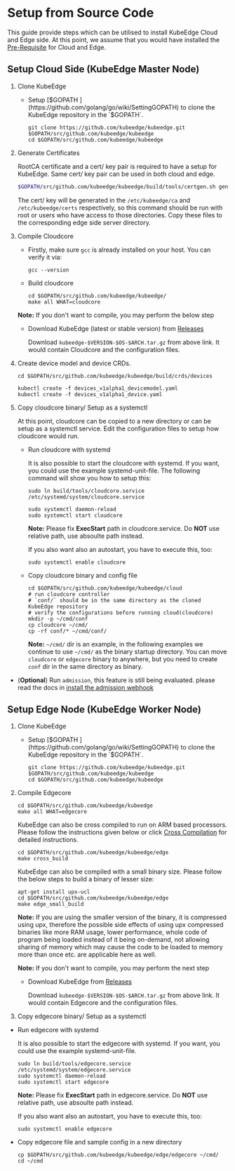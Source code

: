 # Setup from Source Code

This guide provide steps which can be utilised to install KubeEdge Cloud and Edge side. At this point, we assume that you would have installed the [Pre-Requisite](kubeedge_install.md#prerequisite) for Cloud and Edge.

## Setup Cloud Side (KubeEdge Master Node)

1. Clone KubeEdge

    + Setup [$GOPATH ](https://github.com/golang/go/wiki/SettingGOPATH) to clone the KubeEdge repository in the `$GOPATH`.

        ```shell
        git clone https://github.com/kubeedge/kubeedge.git $GOPATH/src/github.com/kubeedge/kubeedge
        cd $GOPATH/src/github.com/kubeedge/kubeedge
        ```

2. Generate Certificates

   RootCA certificate and a cert/ key pair is required to have a setup for KubeEdge. Same cert/ key pair can be used in both cloud and edge.

    ```bash
    $GOPATH/src/github.com/kubeedge/kubeedge/build/tools/certgen.sh genCertAndKey edge
    ```

    The cert/ key will be generated in the `/etc/kubeedge/ca` and `/etc/kubeedge/certs` respectively, so this command should be run with root or users who have access to those directories. Copy these files to the corresponding edge side server directory.

3. Compile Cloudcore


   + Firstly, make sure `gcc` is already installed on your host. You can verify it via:

     ```shell
     gcc --version
     ```

   + Build cloudcore 

     ```shell
     cd $GOPATH/src/github.com/kubeedge/kubeedge/
     make all WHAT=cloudcore
     ```

    **Note:** If you don't want to compile, you may perform the below step

    + Download KubeEdge (latest or stable version) from [Releases](https://github.com/kubeedge/kubeedge/releases)   
    
      Download `kubeedge-$VERSION-$OS-$ARCH.tar.gz` from above link. It would contain Cloudcore and the configuration files.

4. Create device model and device CRDs.

    ```shell
    cd $GOPATH/src/github.com/kubeedge/kubeedge/build/crds/devices

    kubectl create -f devices_v1alpha1_devicemodel.yaml
    kubectl create -f devices_v1alpha1_device.yaml
    ```
5. Copy cloudcore binary/ Setup as a systemctl

    At this point, cloudcore can be copied to a new directory or can be setup as a systemctl service. Edit the configuration files to setup how cloudcore would run.

   + Run cloudcore with systemd

        It is also possible to start the cloudcore with systemd. If you want, you could use the example systemd-unit-file. The following command will show you how to setup this:

        ```shell
        sudo ln build/tools/cloudcore.service /etc/systemd/system/cloudcore.service
        
        sudo systemctl daemon-reload
        sudo systemctl start cloudcore
        ```
    
        **Note:** Please fix __ExecStart__ path in cloudcore.service. Do __NOT__ use relative path, use absoulte path instead.

        If you also want also an autostart, you have to execute this, too:

        ```shell
        sudo systemctl enable cloudcore
        ```

   + Copy cloudcore binary and config file 

     ```shell
     cd $GOPATH/src/github.com/kubeedge/kubeedge/cloud
     # run cloudcore controller
     # `conf/` should be in the same directory as the cloned KubeEdge repository
     # verify the configurations before running cloud(cloudcore)
     mkdir -p ~/cmd/conf
     cp cloudcore ~/cmd/
     cp -rf conf/* ~/cmd/conf/
     ```
    
        **Note:**  `~/cmd/` dir is an example, in the following examples we continue to  use `~/cmd/` as the binary startup directory. You can move `cloudcore` or  `edgecore` binary to anywhere, but you need to create `conf` dir in the same  directory as binary.

+ (**Optional**) Run `admission`, this feature is still being evaluated.
    please read the docs in [install the admission webhook](../../build/admission/README.md)

## Setup Edge Node (KubeEdge Worker Node)

1. Clone KubeEdge

    + Setup [$GOPATH ](https://github.com/golang/go/wiki/SettingGOPATH) to clone the KubeEdge repository in the `$GOPATH`.

        ```shell
        git clone https://github.com/kubeedge/kubeedge.git $GOPATH/src/github.com/kubeedge/kubeedge
        cd $GOPATH/src/github.com/kubeedge/kubeedge
        ```

2. Compile Edgecore

    ```shell
    cd $GOPATH/src/github.com/kubeedge/kubeedge
    make all WHAT=edgecore
    ```

    KubeEdge can also be cross compiled to run on ARM based processors.
    Please follow the instructions given below or click [Cross Compilation](cross-compilation.md) for detailed instructions.

    ```shell
    cd $GOPATH/src/github.com/kubeedge/kubeedge/edge
    make cross_build
    ```

    KubeEdge can also be compiled with a small binary size. Please follow the below steps to build a binary of lesser size:

    ```shell
    apt-get install upx-ucl
    cd $GOPATH/src/github.com/kubeedge/kubeedge/edge
    make edge_small_build
    ```

    **Note:** If you are using the smaller version of the binary, it is compressed using upx, therefore the possible side effects of using upx compressed binaries like more RAM usage,
    lower performance, whole code of program being loaded instead of it being on-demand, not allowing sharing of memory which may cause the code to be loaded to memory
    more than once etc. are applicable here as well.

    **Note:** If you don't want to compile, you may perform the next step

    + Download KubeEdge from [Releases](https://github.com/kubeedge/kubeedge/releases)   
    
        Download `kubeedge-$VERSION-$OS-$ARCH.tar.gz` from above link. It would contain Edgecore and the configuration files.

3. Copy edgecore binary/ Setup as a systemctl

 + Run edgecore with systemd

    It is also possible to start the edgecore with systemd. If you want, you could use the example systemd-unit-file. 

    ```shell
    sudo ln build/tools/edgecore.service /etc/systemd/system/edgecore.service
    sudo systemctl daemon-reload
    sudo systemctl start edgecore
    ```
    **Note:** Please fix __ExecStart__ path in edgecore.service. Do __NOT__ use relative path, use absoulte path instead.

    If you also want also an autostart, you have to execute this, too:

    ```shell
    sudo systemctl enable edgecore
    ```

 + Copy edgecore file and sample config in a new directory

    ```
    cp $GOPATH/src/github.com/kubeedge/kubeedge/edge/edgecore ~/cmd/
    cd ~/cmd
    ```

